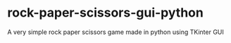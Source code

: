 # rock-paper-scissors-gui-python
A very simple rock paper scissors game made in python using TKinter GUI
